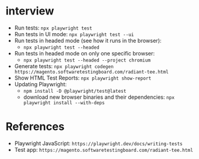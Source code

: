 # interview
- Run tests: `npx playwright test`
- Run tests in UI mode: `npx playwright test --ui`
- Run tests in headed mode (see how it runs in the browser):
    - `npx playwright test --headed`
- Run tests in headed mode on only one specific browser:
    - `npx playwright test --headed --project chromium`
- Generate tests: `npx playwright codegen https://magento.softwaretestingboard.com/radiant-tee.html`
- Show HTML Test Reports: `npx playwright show-report`
- Updating Playwright:
     - `npm install -D @playwright/test@latest`
     - download new browser binaries and their dependencies: `npx playwright install --with-deps`

# References
- Playwright JavaScript: `https://playwright.dev/docs/writing-tests`
- Test app: `https://magento.softwaretestingboard.com/radiant-tee.html`
